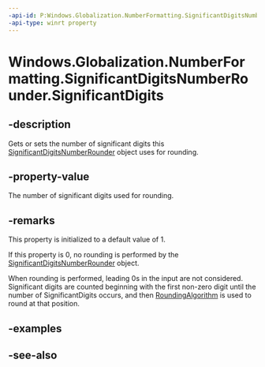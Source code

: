 ```yaml
---
-api-id: P:Windows.Globalization.NumberFormatting.SignificantDigitsNumberRounder.SignificantDigits
-api-type: winrt property
---
```


<!-- Property syntax
public uint SignificantDigits { get;  set; }
-->

# Windows.Globalization.NumberFormatting.SignificantDigitsNumberRounder.SignificantDigits

## -description

Gets or sets the number of significant digits this [SignificantDigitsNumberRounder](significantdigitsnumberrounder.md) object uses for rounding.

## -property-value

The number of significant digits used for rounding.

## -remarks

This property is initialized to a default value of 1.

If this property is 0, no rounding is performed by the [SignificantDigitsNumberRounder](significantdigitsnumberrounder.md) object.

When rounding is performed, leading 0s in the input are not considered. Significant digits are counted beginning with the first non-zero digit until the number of SignificantDigits occurs, and then [RoundingAlgorithm](significantdigitsnumberrounder_roundingalgorithm.md) is used to round at that position.

## -examples

## -see-also
